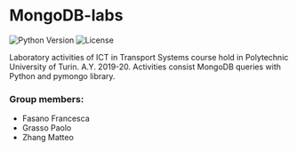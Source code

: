 # MongoDB-labs
![Python Version](https://img.shields.io/badge/Python-3-informational)
![License](https://img.shields.io/badge/License-GPL--3-blue)

Laboratory activities of ICT in Transport Systems course hold in Polytechnic University of Turin. A.Y. 2019-20. 
Activities consist MongoDB queries with Python and pymongo library.   
### Group members:
- Fasano Francesca
- Grasso Paolo
- Zhang Matteo
